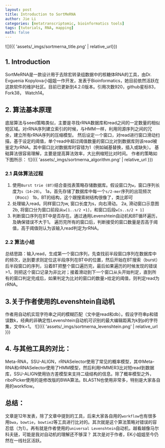 ```yaml
---
layout: post
title: Introduction to SortMeRNA
author: Jie Li
categories: [metatranscriptomic, bioinformatics tools]
tags: [tutorials, RNA, mapping]
math: false
---
```


![]({{ 'assets/_imgs/sortmerna_title.png' | relative_url}})
## 1. Introduction
SortMeRNA是一款设计用于去除宏转录组数据中的核糖体RNA的工具，由Dr. Evguenia Kopylova小姐姐一作开发，发表于Bioinformatics，她目前依然活跃在这款软件的维护社区。目前已更新到4.2.0版本。引用次数920，github星标83，Fork38， Watch14。

## 2. 算法基本原理
底层算法与seed策略类似，主要是寻找rRNA数据库和read之间的一定数量的相似短区域。对rRNA序列建立索引的时候，与HMM一样，利用同源序列之间的冗余，建立所有rRNA序列的压缩模型。
然后设定一个窗口，对read进行窗口滑动扫描，基于设定的阈值，单个read中超过阈值数量的窗口比对到数据库则该read被鉴定为rRNA。其中窗口比对数据库时容错为1（例如碱基替换，插入或缺失）。
基础算法很容易理解，主要是提高算法效率，大比例缩短比对时间。
作者的策略如下图所示：
![]({{ 'assets/_imgs/sortmerna_algorithm.png' | relative_url }})

### 2.1 具体算法过程
1. 使用`Burst trie (BT)`结合查找表策略存储数据库。假设窗口为`w`，窗口序列长度为`s（14~20）`。
1a，首先存储了数据库中每一个`s/2-mer`序列的出现频次（#occ）
1b，BT的结构，这个跟搜索树结构很像了，类比即可
2. 处理输入read。同样窗口为w, 窗口长度为s，向右滑动。
2a, 滑动窗口示意图
2b, 将窗口分为窗口前段从`w[1..s/2 +1]`，和窗口后段`w[s..s/2 + 1]`
3. 判断窗口序列在BT中是否存在。通过通用Levenshtein自动机和BT循环遍历，及确保错误不大于1。
遍历完所有的窗口后，判断接受的窗口数量是否高于阈值，高于阈值则认为该输入read判定为rRNA。

### 2.2 算法小结
总结思路：输入read，生成第一个窗口序列，先查找前半段窗口序列在数据库中的频次，达到要求则定位这半段序列在BT中的位置，然后开始在BT搜索（burst）后半段窗口的序列，沿着BT把整个窗口遍历完，最后如果遍历的时候发现的错误>1，则把这个窗口记录为非比对；接着滑动到下一个窗口从头开始判定，直到所有的窗口判定完成后，如果判定为比对的窗口的数量>给定的阈值，则判定read为rRNA。

## 3.关于作者使用的Levenshtein自动机
作者用自动机实现字符串之间的模糊匹配（文中是read和db）。假设字符串p和错误数k，经典的非确定性Levenshtein自动机可识别的最大编辑距离为k到p的字符集，文中k=1。
![]({{ 'assets/_imgs/sortmerna_levenshtein.png' | relative_url }})

## 4. 与其他工具的对比：
Meta-RNA，SSU-ALIGN，rRNASelector使用了常见的概率模型，其中Meta-RNA和rRNASelector使用了HMM模型，然后利用HMMER3比对短read到数据库，SSU-ALIGN使用协方差模型来支持二级结构的信息。除了概率模型之外，riboPicker使用的是修改版的BWA算法。BLASTN也使用非常多，特别是大家各自用的workflow。

## 总结：
文章是12年发表，除了文章中提到的工具，后来大家各自用的`workflow`也有很多用`bwa`，`bowtie`，`bowtie2`等工具进行比对的。其次就是这个算法策略对错误的容忍低（为1）。再有就是作者使用的`universal Levenshtein`自动机，越看越像马尔科夫链，可能是我对自动机的理解还不够深？
其次是对于作者，EK小姐姐至今仍然在一线社区活跃。
